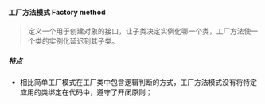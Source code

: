 #### 工厂方法模式 Factory method

> 定义一个用于创建对象的接口，让子类决定实例化哪一个类，工厂方法使一个类的实例化延迟到其子类。

##### 特点

- 相比简单工厂模式在工厂类中包含逻辑判断的方式，工厂方法模式没有将特定应用的类绑定在代码中，遵守了开闭原则；
